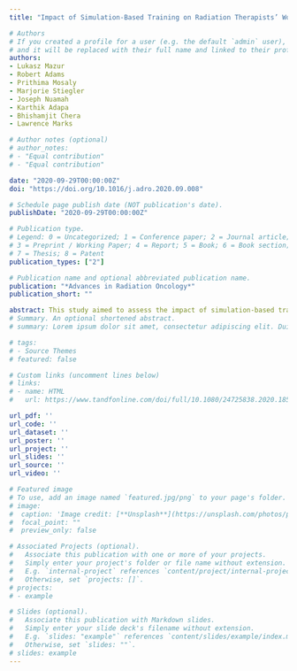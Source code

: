 ```yaml
---
title: "Impact of Simulation-Based Training on Radiation Therapists’ Workload, Situation Awareness, and Performance"

# Authors
# If you created a profile for a user (e.g. the default `admin` user), write the username (folder name) here 
# and it will be replaced with their full name and linked to their profile.
authors:
- Lukasz Mazur
- Robert Adams
- Prithima Mosaly
- Marjorie Stiegler
- Joseph Nuamah
- Karthik Adapa
- Bhishamjit Chera
- Lawrence Marks

# Author notes (optional)
# author_notes:
# - "Equal contribution"
# - "Equal contribution"

date: "2020-09-29T00:00:00Z" 
doi: "https://doi.org/10.1016/j.adro.2020.09.008"

# Schedule page publish date (NOT publication's date).
publishDate: "2020-09-29T00:00:00Z"

# Publication type.
# Legend: 0 = Uncategorized; 1 = Conference paper; 2 = Journal article;
# 3 = Preprint / Working Paper; 4 = Report; 5 = Book; 6 = Book section;
# 7 = Thesis; 8 = Patent
publication_types: ["2"]

# Publication name and optional abbreviated publication name.
publication: "*Advances in Radiation Oncology*"
publication_short: ""

abstract: This study aimed to assess the impact of simulation-based training intervention on radiation therapy therapist (RTT) mental workload, situation awareness, and performance during routine quality assurance (QA) and treatment delivery tasks. As part of a prospective institutional review board–approved study, 32 RTTs completed routine QA and treatment delivery tasks on clinical scenarios in a simulation laboratory. Participants, randomized to receive (n = 16) versus not receive (n = 16) simulation-based training had pre- and postintervention assessments of mental workload, situation awareness, and performance. We used linear regression models to compare the postassessment scores between the study groups while controlling for baseline scores. Mental workload was quantified subjectively using the NASA Task Load Index. Situation awareness was quantified subjectively using the situation awareness rating technique and objectively using the situation awareness global assessment technique. Performance was quantified based on procedural compliance (adherence to preset/standard QA timeout tasks) and error detection (detection and correction of embedded treatment planning errors).Simulation-based training intervention was associated with significant improvements in overall performance (P < .01), but had no significant impact on mental workload or subjective/objective quantifications of situation awareness. Simulation-based training might be an effective tool to improve RTT performance of QA-related tasks.
# Summary. An optional shortened abstract.
# summary: Lorem ipsum dolor sit amet, consectetur adipiscing elit. Duis posuere tellus ac convallis placerat. Proin tincidunt magna sed ex sollicitudin condimentum.

# tags:
# - Source Themes
# featured: false

# Custom links (uncomment lines below)
# links:
# - name: HTML
#   url: https://www.tandfonline.com/doi/full/10.1080/24725838.2020.1855272?casa_token=168ZfRqGyj0AAAAA%3Ah0JV_DKzCQSRIgJwncol0jZkudpPmXXu6UZ7U12LUrVK6Pn-c61JtH5dCtYw1alGA2rlIsnr1sBFbQ

url_pdf: ''
url_code: ''
url_dataset: ''
url_poster: ''
url_project: ''
url_slides: ''
url_source: ''
url_video: ''

# Featured image
# To use, add an image named `featured.jpg/png` to your page's folder. 
# image:
#  caption: 'Image credit: [**Unsplash**](https://unsplash.com/photos/pLCdAaMFLTE)'
#  focal_point: ""
#  preview_only: false

# Associated Projects (optional).
#   Associate this publication with one or more of your projects.
#   Simply enter your project's folder or file name without extension.
#   E.g. `internal-project` references `content/project/internal-project/index.md`.
#   Otherwise, set `projects: []`.
# projects:
# - example

# Slides (optional).
#   Associate this publication with Markdown slides.
#   Simply enter your slide deck's filename without extension.
#   E.g. `slides: "example"` references `content/slides/example/index.md`.
#   Otherwise, set `slides: ""`.
# slides: example
---
```

